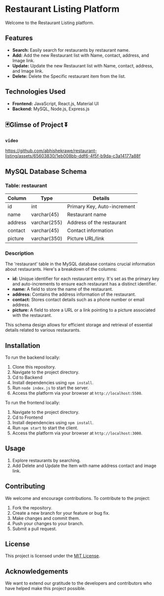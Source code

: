 # Restaurant Listing Platform

Welcome to the Restaurant Listing platform.

## Features

- **Search:** Easily search for restaurants by restaurant name.
- **Add:** Add the new Restaurant list with Name, contact, address, and Image link.
- **Update:** Update the new Restaurant list with Name, contact, address, and Image link.
- **Delete:** Delete the Specific restaurant item from the list.

## Technologies Used

- **Frontend:** JavaScript, React.js, Material UI
- **Backend:** MySQL, Node.js, Express.js 

## 🃏Glimse of Project ⏬

### `video `
https://github.com/abhishekrawe/restaurant-listing/assets/65603830/1eb008bb-ddf6-4f5f-b9da-c3a14177a88f 


## MySQL Database Schema

### Table: restaurant

| Column   | Type          | Details              |
|----------|---------------|----------------------|
| id       | int           | Primary Key, Auto-increment |
| name     | varchar(45)   | Restaurant name      |
| address  | varchar(255)  | Address of the restaurant |
| contact  | varchar(45)   | Contact information   |
| picture  | varchar(350)  | Picture URL/link     |

### Description

The 'restaurant' table in the MySQL database contains crucial information about restaurants. Here's a breakdown of the columns:

- **id:** Unique identifier for each restaurant entry. It's set as the primary key and auto-increments to ensure each restaurant has a distinct identifier.
- **name:** A field to store the name of the restaurant.
- **address:** Contains the address information of the restaurant.
- **contact:** Stores contact details such as a phone number or email address.
- **picture:** A field to store a URL or a link pointing to a picture associated with the restaurant.

This schema design allows for efficient storage and retrieval of essential details related to various restaurants.


## Installation

To run the backend locally:

1. Clone this repository.
2. Navigate to the project directory.
3. Cd to Backend
4. Install dependencies using `npm install`.
6. Run `node index.js` to start the server.
7. Access the platform via your browser at `http://localhost:5500`.

To run the frontend locally:

1. Navigate to the project directory.
2. Cd to Frontend
3. Install dependencies using `npm install`.
4. Run `npm start` to start the client.
5. Access the platform via your browser at `http://localhost:3000`.

## Usage

1. Explore restaurants by searching.
3. Add Delete and Update the Item with name address contact and image link.

## Contributing

We welcome and encourage contributions. To contribute to the project:

1. Fork the repository.
2. Create a new branch for your feature or bug fix.
3. Make changes and commit them.
4. Push your changes to your branch.
5. Submit a pull request.

## License

This project is licensed under the [MIT License](LICENSE).

## Acknowledgements

We want to extend our gratitude to the developers and contributors who have helped make this project possible.
